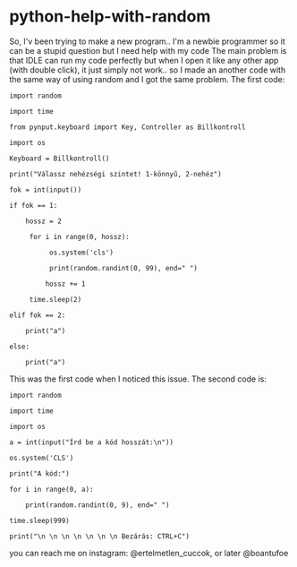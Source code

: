 # python-help-with-random
So, I'v been trying to make a new program.. I'm a newbie programmer so it can be a stupid question but I need help with my code
The main problem is that IDLE can run my code perfectly but when I open it like any other app (with double click), it just simply not work.. so I made an another code with the same way of using random and I got the same problem.
The first code:


    import random

    import time

    from pynput.keyboard import Key, Controller as Billkontroll

    import os

    Keyboard = Billkontroll()

    print("Válassz nehézségi szintet! 1-könnyű, 2-nehéz")

    fok = int(input())

    if fok == 1:

        hossz = 2
    
         for i in range(0, hossz):
    
              os.system('cls')
        
              print(random.randint(0, 99), end=" ")
        
             hossz += 1
        
         time.sleep(2)
    
    elif fok == 2:

        print("a")
    
    else:

        print("a")
    



This was the first code when I noticed this issue.
The second code is:




    import random

    import time

    import os

    a = int(input("Írd be a kód hosszát:\n"))

    os.system('CLS')

    print("A kód:")

    for i in range(0, a):

        print(random.randint(0, 9), end=" ")
    
    time.sleep(999)

    print("\n \n \n \n \n \n \n Bezárás: CTRL+C")







you can reach me on instagram: @ertelmetlen_cuccok, or later @boantufoe
